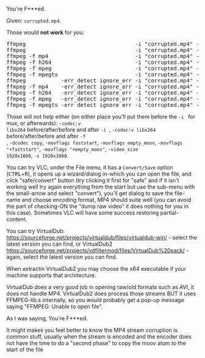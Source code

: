 You're F***ed.

Given: <code>corrupted.mp4</code>.

Those would <strong>not work</strong> for you:
<pre>
ffmpeg                                  -i "corrupted.mp4" -codec copy "fixed.mp4"
ffmpeg                                  -i "corrupted.mp4" -codec copy "fixed.mkv"
ffmpeg -f mp4                           -i "corrupted.mp4" -codec copy "fixed.mkv"
ffmpeg -f h264                          -i "corrupted.mp4" -codec copy "fixed.mkv"
ffmpeg -f mpeg                          -i "corrupted.mp4" -codec copy "fixed.mkv"
ffmpeg -f mpegts                        -i "corrupted.mp4" -codec copy "fixed.mkv"
ffmpeg           -err_detect ignore_err -i "corrupted.mp4" -codec copy "fixed.mkv"
ffmpeg -f mp4    -err_detect ignore_err -i "corrupted.mp4" -codec copy "fixed.mkv"
ffmpeg -f h264   -err_detect ignore_err -i "corrupted.mp4" -codec copy "fixed.mkv"
ffmpeg -f mpeg   -err_detect ignore_err -i "corrupted.mp4" -codec copy "fixed.mkv"
ffmpeg -f mpegts -err_detect ignore_err -i "corrupted.mp4" -codec copy "fixed.mkv"
</pre>

Those will not help either (on either place you'll put them before the <code>-i </code> for mux, or afterwards): 
<code>-codec:v libx264</code> before/after/before and after <code>-i </code>, 
<code>-codec:v libx264</code> before/after/before and after <code>-f </code>, 
<code>-dcodec copy</code>, <code>-movflags faststart</code>, <code>-movflags empty_moov</code>, <code>-movflags "+faststart"</code>, <code>-movflags "+empty_moov"</code>, <code>-video_size 1920x1080</code>, <code>-s 1920x1080</code>.

You can try VLC, under the File menu, it has a <code>Convert/Save</code> option (<kbd>CTRL</kbd>+<kbd>R</kbd>), it opens up a wizard/dialog in-which you can open the file, and click "safe/convert" button (try clicking it first for "safe" and if it isn't working well try again everything from the start but use the sub-menu with the small-arrow and select "convert"), you'll get dialog to save the file-name and choose encoding format, MP4 should suite well (you can avoid the part of checking-ON the "dump raw video" it does nothing for you in this case). Sometimes VLC will have some success restoring partial-content.

You can try VirtualDub: <a href="https://sourceforge.net/projects/virtualdub/files/virtualdub-win/">https://sourceforge.net/projects/virtualdub/files/virtualdub-win/</a> - select the latest version you can find, 
or VirtualDub2 <a href="https://sourceforge.net/projects/vdfiltermod/files/VirtualDub%20pack/">https://sourceforge.net/projects/vdfiltermod/files/VirtualDub%20pack/</a> - again, select the latest version you can find. 

When extractin VirtualDub2 you may choose the x64 executable if your machine supports that architecture.

VirtualDub does a very good job in opening raw/old formats such as AVI, it does not handle MP4.
VirtualDub2 does process those streams BUT it uses FFMPEG-lib.s internally, so you would probably get a pop-up message saying "FFMPEG: Unable to open file".

As I was saying, 
You're F***ed.

It might makes you feel better to know the MP4 stream corruption is common stuff, 
usually when the stream is encoded and the encoder does not have the time to do a "second phase" to copy the moov atom to the start of the file